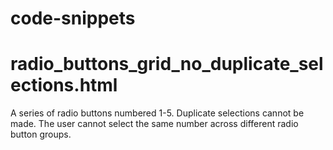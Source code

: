 # code-snippets

# radio_buttons_grid_no_duplicate_selections.html
A series of radio buttons numbered 1-5. Duplicate selections cannot be made. The user cannot select the same number across different radio button groups.
